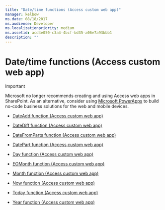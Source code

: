 ```yaml
---
title: "Date/time functions (Access custom web app)" 
manager: kelbow
ms.date: 08/18/2017
ms.audience: Developer 
ms.localizationpriority: medium
ms.assetid: acd4e050-c3a4-4bcf-bd35-a06e7a93bbb1
description: ""
---
```


# Date/time functions (Access custom web app)

> [!IMPORTANT]
> Microsoft no longer recommends creating and using Access web apps in SharePoint. As an alternative, consider using [Microsoft PowerApps](https://powerapps.microsoft.com/en-us/) to build no-code business solutions for the web and mobile devices. 


- [DateAdd function (Access custom web app)](dateadd-function-access-custom-web-app.md)
    
- [DateDiff function (Access custom web app)](datediff-function-access-custom-web-app.md)
    
- [DateFromParts function (Access custom web app)](datefromparts-function-access-custom-web-app.md)
    
- [DatePart function (Access custom web app)](datepart-function-access-custom-web-app.md)
    
- [Day function (Access custom web app)](day-function-access-custom-web-app.md)
    
- [EOMonth function (Access custom web app)](eomonth-function-access-custom-web-app.md)
    
- [Month function (Access custom web app)](month-function-access-custom-web-app.md)
    
- [Now function (Access custom web app)](now-function-access-custom-web-app.md)
    
- [Today function (Access custom web app)](today-function-access-custom-web-app.md)
    
- [Year function (Access custom web app)](year-function-access-custom-web-app.md)
    

